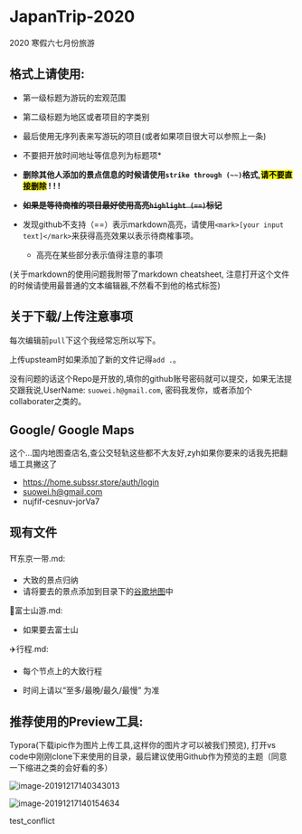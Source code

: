 # JapanTrip-2020
2020 寒假六七月份旅游

## 格式上请使用:
- 第一级标题为游玩的宏观范围

- 第二级标题为地区或者项目的字类别

- 最后使用无序列表来写游玩的项目(或者如果项目很大可以参照上一条)

- 不要把开放时间地址等信息列为标题项*
-  **删除其他人添加的景点信息的时候请使用`strike through (~~)`格式,<mark>请不要直接删除</mark> ! ! !**
-  ~~**如果是等待商榷的项目最好使用高亮`highlight (==)`标记**~~
- 发现github不支持（==）表示markdown高亮，请使用`<mark>[your input text]</mark>`来获得高亮效果以表示待商榷事项。
  - 高亮在某些部分表示值得注意的事项

(关于markdown的使用问题我附带了markdown cheatsheet, 注意打开这个文件的时候请使用最普通的文本编辑器,不然看不到他的格式标签)

## 关于下载/上传注意事项
每次编辑前`pull`下这个我经常忘所以写下。

上传upsteam时如果添加了新的文件记得`add .`。

没有问题的话这个Repo是开放的,填你的github账号密码就可以提交，如果无法提交跟我说,UserName: `suowei.h@gmail.com`, 密码我发你，或者添加个collaborater之类的。

## Google/ Google Maps
  这个...国内地图查店名,查公交轻轨这些都不大友好,zyh如果你要来的话我先把翻墙工具撇这了

- https://home.subssr.store/auth/login 
- suowei.h@gmail.com 
- nujfif-cesnuv-jorVa7

## 现有文件
⛩东京一带.md: 

- 大致的景点归纳
- 请将要去的景点添加到目录下的[谷歌地图](https://drive.google.com/open?id=1dLZIDPDTCEggfbseCkc7ACiNJ22XU7Aw&usp=sharing)中

🗻富士山游.md:

- 如果要去富士山 

✈️行程.md:

- 每个节点上的大致行程

- 时间上请以“至多/最晚/最久/最慢” 为准

## 推荐使用的Preview工具: 

  Typora(下载ipic作为图片上传工具,这样你的图片才可以被我们预览), 打开vs code中刚刚clone下来使用的目录，最后建议使用Github作为预览的主题（同意一下缩进之类的会好看的多）

![image-20191217140343013](https://tva1.sinaimg.cn/large/006tNbRwgy1g9zonynh8lj30jq0jo0zo.jpg)

![image-20191217140154634](https://tva1.sinaimg.cn/large/006tNbRwgy1g9zom3bz4vj30os0bw48f.jpg)

test_conflict
